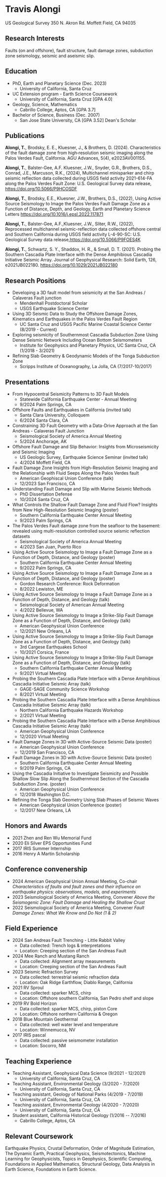 
# Travis Alongi

US Geological Survey 
350 N. Akron Rd.
Moffett Field, CA 94035

## Research Interests

Faults (on and offshore), fault structure, fault damage zones, subduction zone seismology, seismic
and aseismic slip.

## Education

-   PhD, Earth and Planetary Science (Dec. 2023)
    -   University of California, Santa Cruz
-   UC Extension program - Earth Science Coursework
    -   University of California, Santa Cruz \[GPA 4.0\]
-   Geology, Science, Mathematics
    -   Cabrillo College, Aptos, CA \[GPA 3.7\]
-   Bachelor of Science, Business (Dec. 2007)
    -   San Jose State University, CA \[GPA 3.52\] Dean's Scholar

## Publications

**Alongi, T.**, Brodsky, E. E., Kluesner, J., & Brothers, D. (2024). Characteristics of the fault damage zone from high‐resolution seismic imaging along the Palos Verdes Fault, California. AGU Advances, 5(4), e2023AV001155.    

**Alongi, T.**, Balster-Gee, A.F. Kluesner, J.W., Snyder, G.R., Brothers, D.S., Conrad, J.E., Marcuson, R.K., (2024), Multichannel minisparker and chirp seismic reflection data collected during USGS field activity 2021-614-FA along the Palos Verdes Fault Zone: U.S. Geological Survey data release, https://doi.org/10.5066/P9HCOSDF

**Alongi, T.**, Brodsky, E.E., Kluesner, J.W., Brothers, D.S., (2022),
Using Active Source Seismology to Image the Palos Verdes Fault Damage
Zone as a Function of Distance, Depth, and Geology, Earth and Planetary
Science Letters <https://doi.org/10.1016/j.epsl.2022.117871>

**Alongi, T.**, Balster-Gee, A.F.,Kluesner, J.W., Sliter, R.W., (2022),
Reprocessed multichannel seismic-reflection data collected offshore
central and Southern California during USGS field activity L-4-90-SC:
U.S. Geological Survey data release,<https://doi.org/10.5066/P9FOES4K>

**Alongi, T.**, Schwartz, S. Y., Shaddox, H. R., & Small, D. T. (2021).
Probing the Southern Cascadia Plate Interface with the Dense Amphibious
Cascadia Initiative Seismic Array. Journal of Geophysical Research:
Solid Earth, 126, e2021JB022180. <https://doi.org/10.1029/2021JB022180>

## Research Positions

-   Developing a 3D fault model from seismicity at the San Andreas / Calaveras Fault junction
    -   Mendenhall Postdoctoral Scholar
    -   USGS Earthquake Science Center
-   Using 3D Seismic Data to Study the Offshore Damage Zones, Kinematics
    and Earthquakes in the Palos Verdes Fault Region
    -   UC Santa Cruz and USGS Pacific Marine Coastal Science Center
        (8/2019 - Current)
-   Exploring seismicity of Southernmost Cascadia Subduction Zone Using
    Dense Seismic Network Including Ocean Bottom Seismometers
    -   Institute for Geophysics and Planetary Physics, UC Santa Cruz,
        CA (1/2018 - 3/2021)
-   Refining Slab Geometry & Geodynamic Models of the Tonga Subduction
    Zone
    -   Scripps Institute of Oceanography, La Jolla, CA (7/2017-10/2017)

## Presentations

-   From Hypocentral Seismicity Patterns to 3D Fault Models
    -   Statewide California Earthquake Center - Annual Meeting
    -   9/2024 Palm Springs, CA
-   Offshore Faults and Earthquakes in California (invited talk)
    -   Santa Clara University, Colloquem
    -   6/2024 Santa Clara, CA
-   Constraining 3D Fault Geometry with a Data-Drive Approach at the San Andreas - Calaveras Fault Junction
    -   Seismological Society of America Annual Meeting
    -   5/2024 Anchorage, AK
-   Offshore Fault Damage and Slip Behavior: Insights from Microseismicity and Seismic Imaging
    -   US Geologic Survey, Earthquake Science Seminar (invited talk)
    -   4/2024 Moffett Field, CA
-   Fault Damage Zone Insights from High-Resolution Seismic Imaging and the Relationship with Fluid Seeps Along the Palos Verdes fault  
    -   American Geophiscal Union Conference (talk)
    -   12/2023 San Francisco, CA
-   Understanding Fault Damage and Slip with Marine Seismic Methods
    -   PhD Dissertation Defense
    -   10/2024 Santa Cruz, CA
-   What Controls the Shallow Fault Damage Zone and Fluid Flow? Insights from New High-Resolution Seismic Imaging (poster)
    -   Southern California Earthquake Center Annual Meeting
    -   9/2023 Palm Springs, CA
-   The Palos Verdes Fault damage zone from the seafloor to the basement: revealed using multi-resolution controlled source seismic reflection datasets
    -   Seismological Society of America Annual Meeting
    -   4/2023 San Juan, Puerto Rico
-   Using Active Source Seismology to Image a Fault Damage Zone as a
    Function of Depth, Distance, and Geology (poster)
    -   Southern California Earthquake Center Annual Meeting
    -   9/2022 Palm Springs, CA
-   Using Active Source Seismology to Image a Fault Damage Zone as a
    Function of Depth, Distance, and Geology (poster)
    -   Gordon Research Conference: Rock Deformation
    -   8/2022 Lewiston, ME
-   Using Active Source Seismology to Image a Fault Damage Zone as a
    Function of Depth, Distance, and Geology (talk)
    -   Seismological Society of American Annual Meeting
    -   4/2022 Bellevue, WA
-   Using Active Source Seismology to Image a Strike-Slip Fault Damage
    Zone as a Function of Depth, Distance, and Geology (talk)
    -   American Geophysical Union Conference
    -   12/2021 New Orleans, LA
-   Using Active Source Seismology to Image a Strike-Slip Fault Damage
    Zone as a Function of Depth, Distance, and Geology (talk)
    -   3rd Cargese Earthquakes School
    -   10/2021 Corsica, France
-   Using Active Source Seismology to Image a Strike-Slip Fault Damage
    Zone as a Function of Depth, Distance, and Geology (talk)
    -   Southern California Earthquake Center Annual Meeting
    -   9/2021 Virtual Meeting
-   Probing the Southern Cascadia Plate Interface with a Dense
    Amphibious Cascadia Initiative Seismic Array (talk)
    -   GAGE-SAGE Community Science Workshop
    -   8/2021 Virtual Meeting
-   Probing the Southern Cascadia Plate Interface with a Dense
    Amphibious Cascadia Initiative Seismic Array (talk)
    -   Northern California Earthquake Hazards Workshop
    -   2/2021 Virtual Meeting
-   Probing the Southern Cascadia Plate Interface with a Dense
    Amphibious Cascadia Initiative Seismic Array (talk)
    -   American Geophysical Union Conference
    -   12/2020 Virtual Meeting
-   Fault Damage Zones in 3D with Active-Source Seismic Data (poster)
    -   American Geophysical Union Conference
    -   12/2019 San Francisco, CA
-   Fault Damage Zones in 3D with Active-Source Seismic Data (poster)
    -   Southern California Earthquake Center Annual Meeting
    -   9/2019 Palm Springs, CA
-   Using the Cascadia Initiative to Investigate Seismicity and Possible
    Shallow Slow Slip Along the Southernmost Section of the Cascadia
    Subduction Zone. (poster)
    -   American Geophysical Union Conference
    -   12/2018 Washington D.C.
-   Refining the Tonga Slab Geometry Using Slab Phases of Seismic Waves
    -   American Geophysical Union Conference (poster)
    -   12/2017 New Orleans, LA

## Honors and Awards
-   2021 Zhen and Ren Wu Memorial Fund
-   2020 Eli Silver EPS Opportunities Fund
-   2017 IRIS Summer Internship
-   2016 Henry A Martin Scholarship

## Conference convenership
-   2024 American Geophysical Union Annual Meeting, Co-chair *Characteristics of faults and fault zones and their influence on earthquake physics: observations, models, and experiments*
-   2023 Seismological Society of America Meeting, Convener *Above
    the Seismogenic Zone: Fault Damage and Healing the Shallow Crust*
-   2022 Seismological Society of America Meeting, Convener *Fault
    Damage Zones: What We Know and Do Not (1 & 2)*

## Field Experience
-   2024 San Andreas Fault Trenching - Little Rabbit Valley
    -   Data collected: Trench logs & interpretations
    -   Location: Creeping section of the San Andreas Fault
-   2024 Mee Ranch and Mustang Ranch
    -   Data collected: Alignment array measurements
    -   Location: Creeping section of the San Andreas Fault
-   2023 Seismic Refraction Survey
    -   Data collected: terrestrial seismic refraction data
    -   Location: Oak Ridge Earthflow, Diablo Range, California
-   2021 RV Sproul
    -   Data collected: sparker MCS, chirp
    -   Location: Offshore southern California, San Pedro shelf and
        slope
-   2019 RV Bold Horizon
    -   Data collected: sparker MCS, chirp, piston Core
    -   Location: Offshore northern California & Oregon
-   2018 Blue Mountain Geothermal
    -   Data collected: well water level and temperature
    -   Location: Winnemucca, NV
-   2017 IRIS pascal
    -   Data collected: passive seismometer installation
    -   Location: Socorro, NM

## Teaching Experience
-   Teaching Assistant, Geophysical Data Science (9/2021 - 12/2021)
    -   University of California, Santa Cruz, CA
-   Teaching Assistant, Environmental Geology (3/2020 - 7/2020)
    -   University of California, Santa Cruz, CA
-   Teaching assistant, Geology of National Parks (4/2019 - 7/2019)
    -   University of California, Santa Cruz, CA
-   Teaching assistant, Environmental Geology (4/2020 - 7/2020)
    -   University of California, Santa Cruz, CA
-   Student assistant, California Historical Geology (1/2016 -- 7/2016)
    -   Cabrillo College, Aptos, CA

## Relevant Coursework
Earthquake Physics, Crustal Deformation, Order of Magnitude Estimation,
The Dynamic Earth, Practical Geophysics, Seismotectonics, Machine
Learning for Geophysicists, Topics in Geophysics, Scientific Computing,
Foundations in Applied Mathematics, Structural Geology, Data Analysis in
Earth Science, Foundations in Earth Science.
